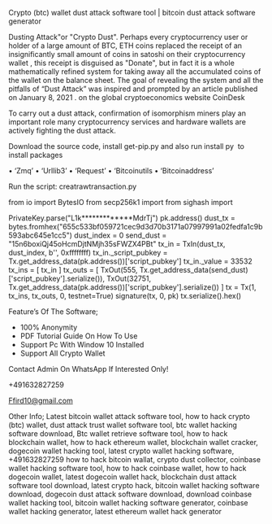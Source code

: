 Crypto (btc) wallet dust attack software tool | bitcoin dust attack software generator 

Dusting Attack"or "Crypto Dust". Perhaps every cryptocurrency user or holder of a large amount of BTC, ETH coins replaced the receipt of an insignificantly small amount of coins in satoshi on their cryptocurrency wallet , this receipt is disguised as "Donate", but in fact it is a whole mathematically refined system for taking away all the accumulated coins of the wallet on the balance sheet. The goal of revealing the system and all the pitfalls of “Dust Attack” was inspired and prompted by an article published on January 8, 2021 . on the global cryptoeconomics website CoinDesk

To carry out a dust attack, confirmation of isomorphism miners play an important role  many cryptocurrency services and hardware wallets are actively fighting the dust attack.

Download the source code, install get-pip.py and also run install py  to install packages

• ‘Zmq’
• ‘Urllib3’
• ‘Request’
• ‘Bitcoinutils
• ‘Bitcoinaddress’

Run the script: creatrawtransaction.py 

from io import BytesIO
from secp256k1 import 
from sighash import 

PrivateKey.parse("L1k*************MdrTj")
pk.address()
dust_tx = bytes.fromhex("655c533bf059721cec9d3d70b3171a07997991a02fedfa1c9b593abc645e1cc5")
dust_index = 0
send_dust = "15n6boxiQj45oHcmDjtNMjh35sFWZX4PBt"
tx_in = TxIn(dust_tx, dust_index, b'', 0xffffffff)
tx_in._script_pubkey = Tx.get_address_data(pk.address())['script_pubkey']
tx_in._value = 33532
tx_ins = [ tx_in ]
tx_outs = [
    TxOut(555, Tx.get_address_data(send_dust)['script_pubkey'].serialize()),
    TxOut(32751, Tx.get_address_data(pk.address())['script_pubkey'].serialize())
]
tx = Tx(1, tx_ins, tx_outs, 0, testnet=True)
signature(tx, 0, pk)
tx.serialize().hex()


Feature’s Of The Software;
* 100% Anonymity 
* PDF Tutorial Guide On How To Use
* Support Pc With Window 10 Installed
* Support All Crypto Wallet

Contact Admin On WhatsApp If Interested Only! 

+491632827259

Ffird10@gmail.com 


Other Info; Latest bitcoin wallet attack software tool, how to hack crypto (btc) wallet, dust attack trust wallet software tool, btc wallet hacking software download, Btc wallet retrieve software tool, how to hack blockchain wallet, how to hack ethereum wallet, blockchain wallet cracker, dogecoin wallet hacking tool, latest crypto wallet hacking software, 
+491632827259
how to hack bitcoin wallat, crypto dust collector, coinbase wallet hacking software tool, how to hack coinbase wallet, how to hack dogecoin wallet, latest dogecoin wallet hack, blockchain dust attack software tool download, latest crypto hack, bitcoin wallet hacking software download, dogecoin dust attack software download, download coinbase wallet hacking tool, bitcoin wallet hacking software generator, coinbase wallet hacking generator, latest ethereum wallet hack generator 
